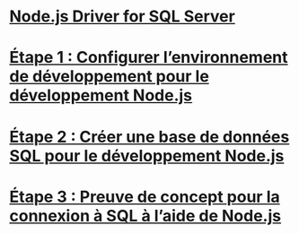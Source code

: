 # [Node.js Driver for SQL Server](node-js-driver-for-sql-server.md)
# [Étape 1 : Configurer l’environnement de développement pour le développement Node.js](step-1-configure-development-environment-for-node-js-development.md)
# [Étape 2 : Créer une base de données SQL pour le développement Node.js](step-2-create-a-sql-database-for-node-js-development.md)
# [Étape 3 : Preuve de concept pour la connexion à SQL à l’aide de Node.js](step-3-proof-of-concept-connecting-to-sql-using-node-js.md)